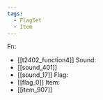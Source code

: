 ```yaml
---
tags:
  - FlagSet
  - Item
---
```

Fn:
- [[t2402_function4]]
Sound:
- [[sound_401]]
- [[sound_17]]
Flag:
- [[flag_0]]
Item:
- [[item_907]]
